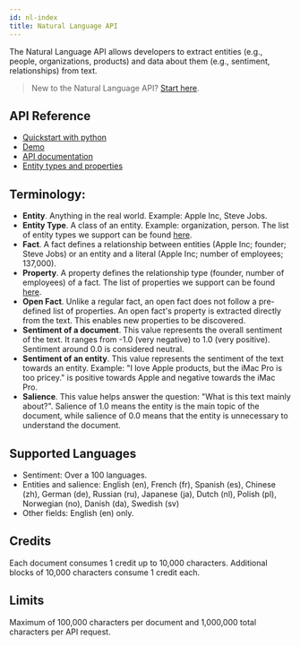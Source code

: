 ```yaml
---
id: nl-index
title: Natural Language API
---
```


The Natural Language API allows developers to extract entities (e.g., people, organizations, products) and data about them (e.g., sentiment, relationships) from text. 

>New to the Natural Language API? [Start here](nl-quickstart).

## API Reference
* [Quickstart with python](nl-quickstart)
* [Demo](http://demo.nl.diffbot.com/)
* [API documentation](https://nl.diffbot.com/documentation/)
* [Entity types and properties](https://demo.nl.diffbot.com/schema/)

## Terminology:
* **Entity**. Anything in the real world. Example: Apple Inc, Steve Jobs. 
* **Entity Type**. A class of an entity. Example: organization, person. The list of entity types we support can be found [here](https://demo.nl.diffbot.com/schema/).
* **Fact**. A fact defines a relationship between entities (Apple Inc; founder; Steve Jobs) or an entity and a literal (Apple Inc; number of employees; 137,000). 
* **Property**. A property defines the relationship type (founder, number of employees) of a fact. The list of properties we support can be found [here](https://demo.nl.diffbot.com/schema/).
* **Open Fact**. Unlike a regular fact, an open fact does not follow a pre-defined list of properties. An open fact's property is extracted directly from the text. This enables new properties to be discovered.
* **Sentiment of a document**. This value represents the overall sentiment of the text. It ranges from -1.0 (very negative) to 1.0 (very positive). Sentiment around 0.0 is considered neutral.
* **Sentiment of an entity**. This value represents the sentiment of the text towards an entity. Example: "I love Apple products, but the iMac Pro is too pricey." is positive towards Apple and negative towards the iMac Pro.
* **Salience**. This value helps answer the question: "What is this text mainly about?". Salience of 1.0 means the entity is the main topic of the document, while salience of 0.0 means that the entity is unnecessary to understand the document. 

## Supported Languages
 * Sentiment: Over a 100 languages.
 * Entities and salience: English (en), French (fr), Spanish (es), Chinese (zh), German (de), Russian (ru), Japanese (ja), Dutch (nl), Polish (pl), Norwegian (no), Danish (da), Swedish (sv)
 * Other fields: English (en) only.

## Credits

Each document consumes 1 credit up to 10,000 characters. Additional blocks of 10,000 characters consume 1 credit each. 

## Limits

Maximum of 100,000 characters per document and 1,000,000 total characters per API request.
